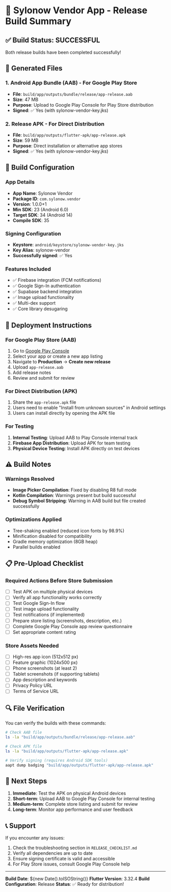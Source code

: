 # 🎉 Sylonow Vendor App - Release Build Summary

## ✅ Build Status: **SUCCESSFUL**

Both release builds have been completed successfully!

## 📱 Generated Files

### 1. Android App Bundle (AAB) - For Google Play Store
- **File**: `build/app/outputs/bundle/release/app-release.aab`
- **Size**: 47 MB
- **Purpose**: Upload to Google Play Console for Play Store distribution
- **Signed**: ✅ Yes (with sylonow-vendor-key.jks)

### 2. Release APK - For Direct Distribution
- **File**: `build/app/outputs/flutter-apk/app-release.apk`
- **Size**: 59 MB  
- **Purpose**: Direct installation or alternative app stores
- **Signed**: ✅ Yes (with sylonow-vendor-key.jks)

## 🔧 Build Configuration

### App Details
- **App Name**: Sylonow Vendor
- **Package ID**: `com.sylonow.vendor`
- **Version**: 1.0.0+1
- **Min SDK**: 23 (Android 6.0)
- **Target SDK**: 34 (Android 14)
- **Compile SDK**: 35

### Signing Configuration
- **Keystore**: `android/keystore/sylonow-vendor-key.jks`
- **Key Alias**: sylonow-vendor
- **Successfully signed**: ✅ Yes

### Features Included
- ✅ Firebase integration (FCM notifications)
- ✅ Google Sign-In authentication
- ✅ Supabase backend integration
- ✅ Image upload functionality
- ✅ Multi-dex support
- ✅ Core library desugaring

## 🚀 Deployment Instructions

### For Google Play Store (AAB)
1. Go to [Google Play Console](https://play.google.com/console)
2. Select your app or create a new app listing
3. Navigate to **Production** → **Create new release**
4. Upload `app-release.aab`
5. Add release notes
6. Review and submit for review

### For Direct Distribution (APK)
1. Share the `app-release.apk` file
2. Users need to enable "Install from unknown sources" in Android settings
3. Users can install directly by opening the APK file

### For Testing
1. **Internal Testing**: Upload AAB to Play Console internal track
2. **Firebase App Distribution**: Upload APK for team testing
3. **Physical Device Testing**: Install APK directly on test devices

## ⚠️ Build Notes

### Warnings Resolved
- **Image Picker Compilation**: Fixed by disabling R8 full mode
- **Kotlin Compilation**: Warnings present but build successful
- **Debug Symbol Stripping**: Warning in AAB build but file created successfully

### Optimizations Applied
- Tree-shaking enabled (reduced icon fonts by 98.9%)
- Minification disabled for compatibility
- Gradle memory optimization (8GB heap)
- Parallel builds enabled

## 📋 Pre-Upload Checklist

### Required Actions Before Store Submission
- [ ] Test APK on multiple physical devices
- [ ] Verify all app functionality works correctly
- [ ] Test Google Sign-In flow
- [ ] Test image upload functionality
- [ ] Test notifications (if implemented)
- [ ] Prepare store listing (screenshots, description, etc.)
- [ ] Complete Google Play Console app review questionnaire
- [ ] Set appropriate content rating

### Store Assets Needed
- [ ] High-res app icon (512x512 px)
- [ ] Feature graphic (1024x500 px)
- [ ] Phone screenshots (at least 2)
- [ ] Tablet screenshots (if supporting tablets)
- [ ] App description and keywords
- [ ] Privacy Policy URL
- [ ] Terms of Service URL

## 🔍 File Verification

You can verify the builds with these commands:
```bash
# Check AAB file
ls -la "build/app/outputs/bundle/release/app-release.aab"

# Check APK file  
ls -la "build/app/outputs/flutter-apk/app-release.apk"

# Verify signing (requires Android SDK tools)
aapt dump badging "build/app/outputs/flutter-apk/app-release.apk"
```

## 🎯 Next Steps

1. **Immediate**: Test the APK on physical Android devices
2. **Short-term**: Upload AAB to Google Play Console for internal testing
3. **Medium-term**: Complete store listing and submit for review
4. **Long-term**: Monitor app performance and user feedback

## 📞 Support

If you encounter any issues:
1. Check the troubleshooting section in `RELEASE_CHECKLIST.md`
2. Verify all dependencies are up to date
3. Ensure signing certificate is valid and accessible
4. For Play Store issues, consult Google Play Console help

---

**Build Date**: ${new Date().toISOString()}
**Flutter Version**: 3.32.4
**Build Configuration**: Release
**Status**: ✅ Ready for distribution! 